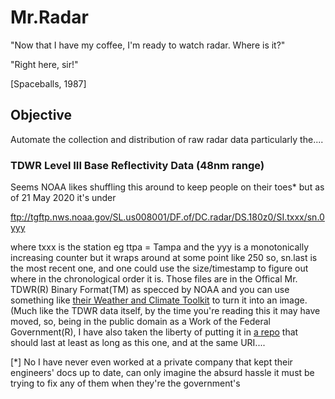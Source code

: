 # Mr.Radar
"Now that I have my coffee, I'm ready to watch radar. Where is it?"

"Right here, sir!"

[Spaceballs, 1987]

## Objective
Automate the collection and distribution of raw radar data particularly the....

### TDWR Level III Base Reflectivity Data (48nm range)
Seems NOAA likes shuffling this around to keep people on their toes* but as of 21 May 2020 it's under

ftp://tgftp.nws.noaa.gov/SL.us008001/DF.of/DC.radar/DS.180z0/SI.txxx/sn.0yyy

where txxx is the station eg ttpa = Tampa and the yyy is a monotonically increasing counter but it wraps around
at some point like 250 so, sn.last is the most recent one, and one could use the size/timestamp to figure out where
in the chronological order it is. Those files are in the Offical Mr. TDWR(R) Binary Format(TM) as specced by NOAA
and you can use something like [their Weather and Climate Toolkit](https://www.ncdc.noaa.gov/wct/index.php) to turn it
into an image. (Much like the TDWR data itself, by the time you're reading this it may have moved, so, being in the
public domain as a Work of the Federal Government(R), I have also taken the liberty of putting it in
[a repo](https://github.com/paulyc/NOAA-WCT) that should last at least as long as this one, and at the same URI....

[*] No I have never even worked at a private company that kept their engineers' docs up to date, can only imagine the
absurd hassle it must be trying to fix any of them when they're the government's
